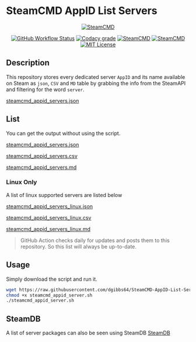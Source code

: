 # SteamCMD AppID List Servers

<p align="center">
  <a href="https://developer.valvesoftware.com/wiki/SteamCMD"><img src="https://user-images.githubusercontent.com/4478206/197542699-ae13797a-78bb-4f37-81c2-d4880fd7709f.jpg" alt="SteamCMD"></a>
<br>
</p>
<p align="center">
<a href="https://github.com/dgibbs64/SteamCMD-AppID-List-Servers/actions"><img src="https://github.com/dgibbs64/SteamCMD-AppID-List-Servers/workflows/Generate%20Output/badge.svg?style=flat-square&logo=codacy&logoColor=white" alt="GitHub Workflow Status"></a>
<a href="https://www.codacy.com/gh/dgibbs64/SteamCMD-AppID-List-Servers/dashboard"><img src="https://img.shields.io/codacy/grade/61b87c56e64f46a0a29df385dd7e5c60?style=flat-square&logo=codacy&logoColor=white" alt="Codacy grade"></a>
<a href="https://developer.valvesoftware.com/wiki/SteamCMD"><img src="https://img.shields.io/badge/SteamCMD-000000?style=flat-square&amp;logo=Steam&amp;logoColor=white" alt="SteamCMD"></a>
<a href="https://www.gnu.org/software/bash/"><img src="https://img.shields.io/badge/Made with BASH-1f425f?style=flat-square&amp;logo=gnu bash&amp;logoColor=white" alt="SteamCMD"></a>
<a href="https://github.com/dgibbs64/SteamCMD-AppID-List-Servers/blob/main/LICENSE"><img src="https://img.shields.io/github/license/dgibbs64/SteamCMD-AppID-List-Servers?style=flat-square" alt="MIT License"></a>
</p>

## Description

This repository stores every dedicated server `AppID` and its name available on Steam as `json`, `CSV` and `MD` table by grabbing the info from the SteamAPI and filtering for the word `server`.

[steamcmd_appid_servers.json](https://api.steampowered.com/ISteamApps/GetAppList/v2/)

## List

You can get the output without using the script.

[steamcmd_appid_servers.json](https://github.com/dgibbs64/SteamCMD-AppID-List-Servers/blob/master/steamcmd_appid_servers.json)

[steamcmd_appid_servers.csv](https://github.com/dgibbs64/SteamCMD-AppID-List-Servers/blob/master/steamcmd_appid_servers.csv)

[steamcmd_appid_servers.md](https://github.com/dgibbs64/SteamCMD-AppID-List-Servers/blob/master/steamcmd_appid_servers.md)

### Linux Only

A list of linux supported servers are listed below

[steamcmd_appid_servers_linux.json](https://github.com/dgibbs64/SteamCMD-AppID-List-Servers/blob/master/steamcmd_appid_servers_linux.json)

[steamcmd_appid_servers_linux.csv](https://github.com/dgibbs64/SteamCMD-AppID-List-Servers/blob/master/steamcmd_appid_servers_linux.csv)

[steamcmd_appid_servers_linux.md](https://github.com/dgibbs64/SteamCMD-AppID-List-Servers/blob/master/steamcmd_appid_servers_linux.md)

> GitHub Action checks daily for updates and posts them to this repository. So this list will always be up-to-date.

## Usage

Simply download the script and run it.

```bash
wget https://raw.githubusercontent.com/dgibbs64/SteamCMD-AppID-List-Servers/master/steamcmd_appid_server.sh
chmod +x steamcmd_appid_server.sh
./steamcmd_appid_server.sh
```

## SteamDB

A list of server packages can also be seen using SteamDB
[SteamDB](https://steamdb.info/search/?a=app&q=server)
